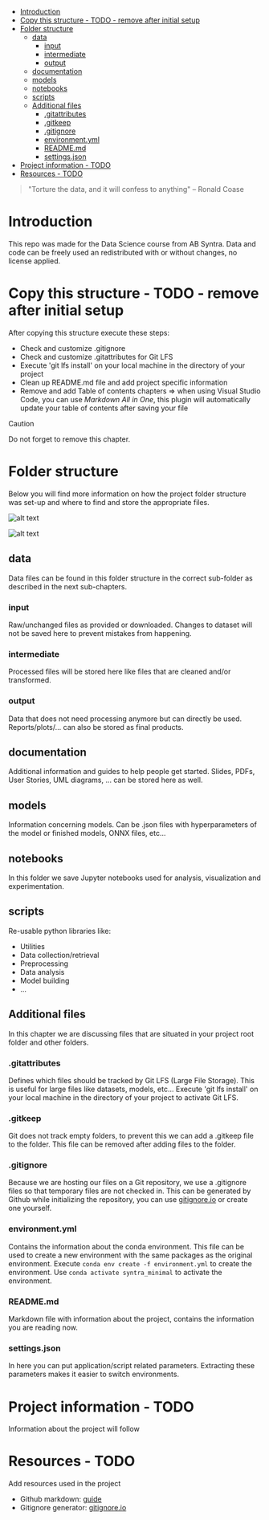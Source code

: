 <!-- TOC -->
* [Introduction](#introduction)
* [Copy this structure - TODO - remove after initial setup](#copy-this-structure---todo---remove-after-initial-setup)
* [Folder structure](#folder-structure)
  * [data](#data)
    * [input](#input)
    * [intermediate](#intermediate)
    * [output](#output)
  * [documentation](#documentation)
  * [models](#models)
  * [notebooks](#notebooks)
  * [scripts](#scripts)
  * [Additional files](#additional-files)
    * [.gitattributes](#gitattributes)
    * [.gitkeep](#gitkeep)
    * [.gitignore](#gitignore)
    * [environment.yml](#environmentyml)
    * [README.md](#readmemd)
    * [settings.json](#settingsjson)
* [Project information - TODO](#project-information---todo)
* [Resources - TODO](#resources---todo)
<!-- TOC -->

> "Torture the data, and it will confess to anything" – Ronald Coase

# Introduction
This repo was made for the Data Science course from AB Syntra.
Data and code can be freely used an redistributed with or without changes, no license applied.

# Copy this structure - TODO - remove after initial setup
After copying this structure execute these steps:

- Check and customize .gitignore
- Check and customize .gitattributes for Git LFS
- Execute 'git lfs install' on your local machine in the directory of your project
- Clean up README.md file and add project specific information
- Remove and add Table of contents chapters => when using Visual Studio Code, you can use *Markdown All in One*, this plugin will automatically update your table of contents after saving your file

> [!CAUTION]
> Do not forget to remove this chapter.

# Folder structure
Below you will find more information on how the project folder structure was set-up and where to find and store the appropriate files.

![alt text](images/folder-structure.png "Folder structure image 1")

![alt text](images/folder-structure-2.png "Folder structure image 2")

## data
Data files can be found in this folder structure in the correct sub-folder as described in the next sub-chapters.

### input
Raw/unchanged files as provided or downloaded.
Changes to dataset will not be saved here to prevent mistakes from happening.

### intermediate
Processed files will be stored here like files that are cleaned and/or transformed.

### output
Data that does not need processing anymore but can directly be used.
Reports/plots/... can also be stored as final products.

## documentation
Additional information and guides to help people get started.
Slides, PDFs, User Stories, UML diagrams, ... can be stored here as well.

## models
Information concerning models. Can be .json files with hyperparameters of the model or finished models, ONNX files, etc...

## notebooks
In this folder we save Jupyter notebooks used for analysis, visualization and experimentation.

## scripts
Re-usable python libraries like:

- Utilities
- Data collection/retrieval
- Preprocessing
- Data analysis
- Model building
- ...

 ## Additional files
 In this chapter we are discussing files that are situated in your project root folder and other folders.

### .gitattributes
Defines which files should be tracked by Git LFS (Large File Storage).
This is useful for large files like datasets, models, etc...
Execute 'git lfs install' on your local machine in the directory of your project to activate Git LFS.

### .gitkeep
Git does not track empty folders, to prevent this we can add a .gitkeep file to the folder.
This file can be removed after adding files to the folder.

### .gitignore
Because we are hosting our files on a Git repository, we use a .gitignore files so that temporary files are not checked in.
This can be generated by Github while initializing the repository, you can use [gitignore.io](https://www.toptal.com/developers/gitignore/) or create one yourself. 

### environment.yml
Contains the information about the conda environment.
This file can be used to create a new environment with the same packages as the original environment.
Execute `conda env create -f environment.yml` to create the environment.
Use `conda activate syntra_minimal` to activate the environment.

### README.md
Markdown file with information about the project, contains the information you are reading now.

 ### settings.json
 In here you can put application/script related parameters.
 Extracting these parameters makes it easier to switch environments.


 # Project information - TODO
 Information about the project will follow

 # Resources - TODO
 Add resources used in the project

 - Github markdown: [guide](https://docs.github.com/en/get-started/writing-on-github/getting-started-with-writing-and-formatting-on-github/basic-writing-and-formatting-syntax)
 - Gitignore generator: [gitignore.io](https://www.toptal.com/developers/gitignore/)
